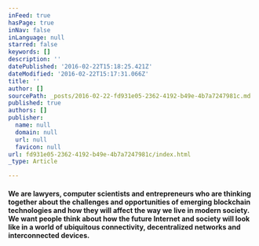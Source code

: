 ```yaml
---
inFeed: true
hasPage: true
inNav: false
inLanguage: null
starred: false
keywords: []
description: ''
datePublished: '2016-02-22T15:18:25.421Z'
dateModified: '2016-02-22T15:17:31.066Z'
title: ''
author: []
sourcePath: _posts/2016-02-22-fd931e05-2362-4192-b49e-4b7a7247981c.md
published: true
authors: []
publisher:
  name: null
  domain: null
  url: null
  favicon: null
url: fd931e05-2362-4192-b49e-4b7a7247981c/index.html
_type: Article

---
```

#### We are lawyers, computer scientists and entrepreneurs who are thinking together about the challenges and opportunities of emerging blockchain technologies and how they will affect the way we live in modern society. We want people think about how the future Internet and society will look like in a world of ubiquitous connectivity, decentralized networks and interconnected devices.
